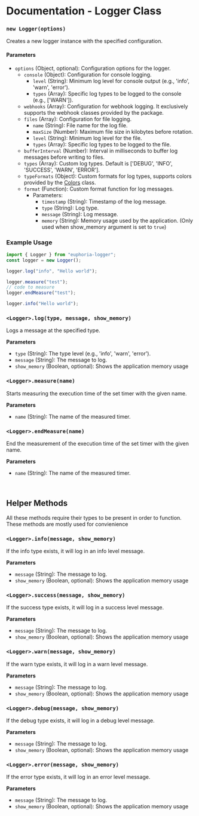 # Documentation - Logger Class

### `new Logger(options)`
Creates a new logger instance with the specified configuration.

#### Parameters
- `options` (Object, optional): Configuration options for the logger.
  - `console` (Object): Configuration for console logging.
    - `level` (String): Minimum log level for console output (e.g., 'info', 'warn', 'error').
    - `types` (Array): Specific log types to be logged to the console (e.g., ['WARN']).
  - `webhooks` (Array): Configuration for webhook logging. It exclusively supports the webhook classes provided by the package.
  - `files` (Array): Configuration for file logging.
    - `name` (String): File name for the log file.
    - `maxSize` (Number): Maximum file size in kilobytes before rotation.
    - `level` (String): Minimum log level for the file.
    - `types` (Array): Specific log types to be logged to the file.
  - `bufferInterval` (Number): Interval in milliseconds to buffer log messages before writing to files.
  - `types` (Array): Custom log types. Default is ['DEBUG', 'INFO', 'SUCCESS', 'WARN', 'ERROR'].
  - `typeFormats` (Object): Custom formats for log types, supports colors provided by the [Colors]() class.
  - `format` (Function): Custom format function for log messages.
    - Parameters:
      - `timestamp` (String): Timestamp of the log message.
      - `type` (String): Log type.
      - `message` (String): Log message.
      - `memory` (String): Memory usage used by the application. (Only used when show_memory argument is set to `true`)

### Example Usage

```js
import { Logger } from "euphoria-logger";
const logger = new Logger();

logger.log("info", "Hello world");

logger.measure("test");
// code to measure
logger.endMeasure("test");

logger.info("Hello world");
```

### `<Logger>.log(type, message, show_memory)`
Logs a message at the specified type.

**Parameters**
- `type` (String): The type level (e.g., 'info', 'warn', 'error').
- `message` (String): The message to log.
- `show_memory` (Boolean, optional): Shows the application memory usage

### `<Logger>.measure(name)`
Starts measuring the execution time of the set timer with the given name.

**Parameters**
- `name` (String): The name of the measured timer.

### `<Logger>.endMeasure(name)`
End the measurement of the execution time of the set timer with the given name.

**Parameters**
- `name` (String): The name of the measured timer.

<br>

## Helper Methods
All these methods require their types to be present in order to function. These methods are mostly used for convienience

### `<Logger>.info(message, show_memory)`
If the info type exists, it will log in an info level message.

**Parameters**
- `message` (String): The message to log.
- `show_memory` (Boolean, optional): Shows the application memory usage

### `<Logger>.success(message, show_memory)`
If the success type exists, it will log in a success level message.

**Parameters**
- `message` (String): The message to log.
- `show_memory` (Boolean, optional): Shows the application memory usage

### `<Logger>.warn(message, show_memory)`
If the warn type exists, it will log in a warn level message.

**Parameters**
- `message` (String): The message to log.
- `show_memory` (Boolean, optional): Shows the application memory usage

### `<Logger>.debug(message, show_memory)`
If the debug type exists, it will log in a debug level message.

**Parameters**
- `message` (String): The message to log.
- `show_memory` (Boolean, optional): Shows the application memory usage

### `<Logger>.error(message, show_memory)`
If the error type exists, it will log in an error level message.

**Parameters**
- `message` (String): The message to log.
- `show_memory` (Boolean, optional): Shows the application memory usage